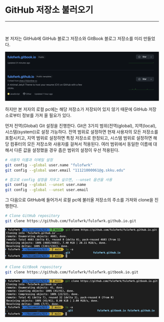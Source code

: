 # GitHub 저장소 불러오기

---

<br>

본 저자는 GitHub에 GitHub 블로그 저장소와 GitBook 블로그 저장소를 미리 만들었다. 

![](../../.gitbook/assets/images/git/load-github-repository/load-github-repository.001.png)

하지만 본 저자의 로컬 pc에는 해당 저장소가 저장되어 있지 않기 때문에 GitHub 저장소로부터 정보를 가져 올 필요가 있다. 

먼저 전역(Global) Git 설정을 진행한다. Git은 3가지 범위(전역(global), 지역(local), 시스템(system))로 설정 가능하다. 전역 범위로 설정하면 현재 사용자의 모든 저장소를 포함시키고, 지역 범위로 설정하면 특정 저장소로 한정되고, 시스템 범위로 설정하면 해당 컴퓨터의 모든 저장소와 사용자를 걸쳐서 적용된다. 여러 범위에서 동일한 이름에 대해서 다른 값을 설정했을 경우 좁은 범위의 설정이 우선 적용된다. 

```bash
# 사용자 이름과 이메일 설정
git config --global user.name "fulofwrk"
git config --global user.email "11121000061@g.skku.edu"
```

```bash
# 참고로 config 설정을 지우고 싶으면, --unset 옵션을 사용
git config --global --unset user.name
git config --global --unset user.email
```

그 다음으로 GitHub에 들어가서 로컬 pc에 불러올 저장소의 주소를 가져와 clone을 진행한다. 

```bash
# Clone GitHub repository
git clone https://github.com/fulofwrk/fulofwrk.github.io.git
```

![](../../.gitbook/assets/images/git/load-github-repository/load-github-repository.002.png)

```bash
# Clone GitBook repository
git clone https://github.com/fulofwrk/fulofwrk.gitbook.io.git
```

![](../../.gitbook/assets/images/git/load-github-repository/load-github-repository.003.png)

### 
